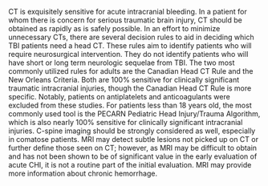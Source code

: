 CT is exquisitely sensitive for acute intracranial bleeding. In a patient for whom there is concern for serious traumatic brain injury, CT should be obtained as rapidly as is safely possible. In an effort to minimize unnecessary CTs, there are several decision rules to aid in deciding which TBI patients need a head CT. These rules aim to identify patients who will require neurosurgical intervention. They do not identify patients who will have short or long term neurologic sequelae from TBI. The two most commonly utilized rules for adults are the Canadian Head CT Rule and the New Orleans Criteria. Both are 100% sensitive for clinically significant traumatic intracranial injuries, though the Canadian Head CT Rule is more specific. Notably, patients on antiplatelets and anticoagulants were excluded from these studies. For patients less than 18 years old, the most commonly used tool is the PECARN Pediatric Head Injury/Trauma Algorithm, which is also nearly 100% sensitive for clinically significant intracranial injuries. C-spine imaging should be strongly considered as well, especially in comatose patients. MRI may detect subtle lesions not picked up on CT or further define those seen on CT; however, as MRI may be difficult to obtain and has not been shown to be of significant value in the early evaluation of acute CHI, it is not a routine part of the initial evaluation. MRI may provide more information about chronic hemorrhage.
